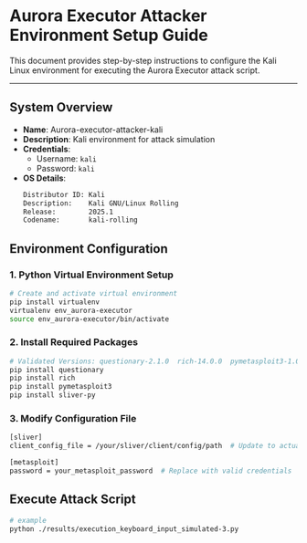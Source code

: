 # Aurora Executor Attacker Environment Setup Guide

This document provides step-by-step instructions to configure the Kali Linux environment for executing the Aurora Executor attack script.

---

## System Overview
- **Name**: Aurora-executor-attacker-kali  
- **Description**: Kali environment for attack simulation  
- **Credentials**:  
  - Username: `kali`  
  - Password: `kali`  
- **OS Details**:  
  ```bash
  Distributor ID: Kali
  Description:    Kali GNU/Linux Rolling
  Release:        2025.1
  Codename:       kali-rolling

## Environment Configuration
### 1. Python Virtual Environment Setup
```bash
# Create and activate virtual environment
pip install virtualenv
virtualenv env_aurora-executor
source env_aurora-executor/bin/activate
```

### 2. Install Required Packages
```bash
# Validated Versions: questionary-2.1.0  rich-14.0.0  pymetasploit3-1.0.6  sliver-py-0.0.19
pip install questionary  
pip install rich 
pip install pymetasploit3 
pip install sliver-py 
```
### 3. Modify Configuration File
```bash
[sliver]
client_config_file = /your/sliver/client/config/path  # Update to actual path

[metasploit]
password = your_metasploit_password  # Replace with valid credentials
```
## Execute Attack Script
```bash
# example
python ./results/execution_keyboard_input_simulated-3.py
```


